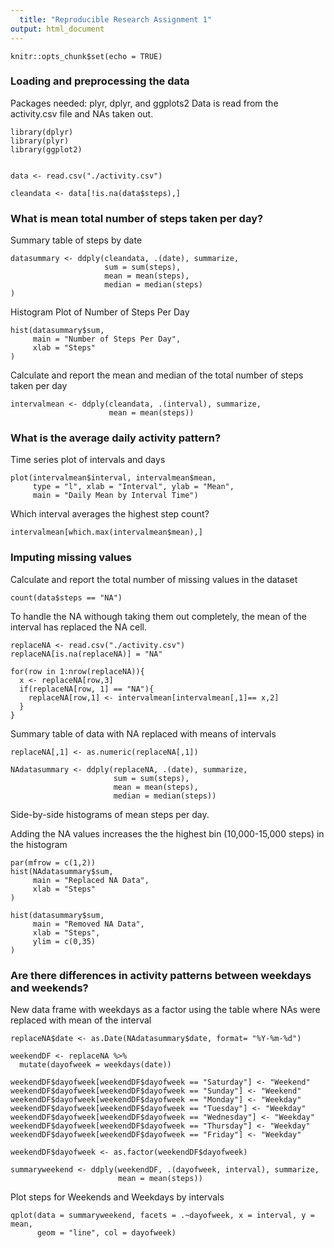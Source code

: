 ```yaml
---
  title: "Reproducible Research Assignment 1"
output: html_document
---
```

  
  ```{r setup, include=FALSE}
knitr::opts_chunk$set(echo = TRUE)
```

### Loading and preprocessing the data

Packages needed: plyr, dplyr, and ggplots2
Data is read from the activity.csv file and NAs taken out.
```{r}
library(dplyr)
library(plyr)
library(ggplot2)


data <- read.csv("./activity.csv")

cleandata <- data[!is.na(data$steps),]

```

### What is mean total number of steps taken per day?

Summary table of steps by date
```{r}
datasummary <- ddply(cleandata, .(date), summarize, 
                     sum = sum(steps),
                     mean = mean(steps),
                     median = median(steps) 
)
```

Histogram Plot of Number of Steps Per Day
```{r}
hist(datasummary$sum, 
     main = "Number of Steps Per Day",
     xlab = "Steps"
)
```

Calculate and report the mean and median of the total number of steps taken per day

```{r}
intervalmean <- ddply(cleandata, .(interval), summarize, 
                      mean = mean(steps))

```

### What is the average daily activity pattern?

Time series plot of intervals and days
```{r}
plot(intervalmean$interval, intervalmean$mean, 
     type = "l", xlab = "Interval", ylab = "Mean", 
     main = "Daily Mean by Interval Time")

```

Which interval averages the highest step count?
  ```{r}
intervalmean[which.max(intervalmean$mean),]
```

### Imputing missing values

Calculate and report the total number of missing values in the dataset 
```{r}
count(data$steps == "NA")
```

To handle the NA withough taking them out completely, the mean of the interval has replaced the NA cell.
```{r}
replaceNA <- read.csv("./activity.csv")
replaceNA[is.na(replaceNA)] = "NA"

for(row in 1:nrow(replaceNA)){
  x <- replaceNA[row,3]
  if(replaceNA[row, 1] == "NA"){
    replaceNA[row,1] <- intervalmean[intervalmean[,1]== x,2]
  } 
}
```

Summary table of data with NA replaced with means of intervals
```{r}
replaceNA[,1] <- as.numeric(replaceNA[,1])

NAdatasummary <- ddply(replaceNA, .(date), summarize, 
                       sum = sum(steps),
                       mean = mean(steps),
                       median = median(steps))

```

Side-by-side histograms of mean steps per day.

Adding the NA values increases the the highest bin (10,000-15,000 steps) in the histogram
```{r}
par(mfrow = c(1,2))
hist(NAdatasummary$sum, 
     main = "Replaced NA Data",
     xlab = "Steps"
)

hist(datasummary$sum, 
     main = "Removed NA Data",
     xlab = "Steps",
     ylim = c(0,35)
)
```

### Are there differences in activity patterns between weekdays and weekends?

New data frame with weekdays as a factor using the table where NAs were replaced with mean of the interval
```{r}
replaceNA$date <- as.Date(NAdatasummary$date, format= "%Y-%m-%d")

weekendDF <- replaceNA %>%
  mutate(dayofweek = weekdays(date))

weekendDF$dayofweek[weekendDF$dayofweek == "Saturday"] <- "Weekend"
weekendDF$dayofweek[weekendDF$dayofweek == "Sunday"] <- "Weekend"
weekendDF$dayofweek[weekendDF$dayofweek == "Monday"] <- "Weekday"
weekendDF$dayofweek[weekendDF$dayofweek == "Tuesday"] <- "Weekday"
weekendDF$dayofweek[weekendDF$dayofweek == "Wednesday"] <- "Weekday"
weekendDF$dayofweek[weekendDF$dayofweek == "Thursday"] <- "Weekday"
weekendDF$dayofweek[weekendDF$dayofweek == "Friday"] <- "Weekday"

weekendDF$dayofweek <- as.factor(weekendDF$dayofweek)

summaryweekend <- ddply(weekendDF, .(dayofweek, interval), summarize, 
                        mean = mean(steps))
```

Plot steps for Weekends and Weekdays by intervals
```{r}
qplot(data = summaryweekend, facets = .~dayofweek, x = interval, y = mean, 
      geom = "line", col = dayofweek)
```